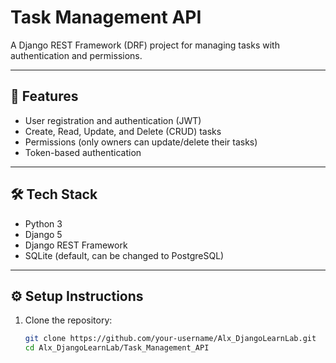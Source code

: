 # Task Management API

A Django REST Framework (DRF) project for managing tasks with authentication and permissions.

---

## 🚀 Features
- User registration and authentication (JWT)
- Create, Read, Update, and Delete (CRUD) tasks
- Permissions (only owners can update/delete their tasks)
- Token-based authentication

---

## 🛠️ Tech Stack
- Python 3
- Django 5
- Django REST Framework
- SQLite (default, can be changed to PostgreSQL)

---

## ⚙️ Setup Instructions

1. Clone the repository:
   ```bash
   git clone https://github.com/your-username/Alx_DjangoLearnLab.git
   cd Alx_DjangoLearnLab/Task_Management_API
